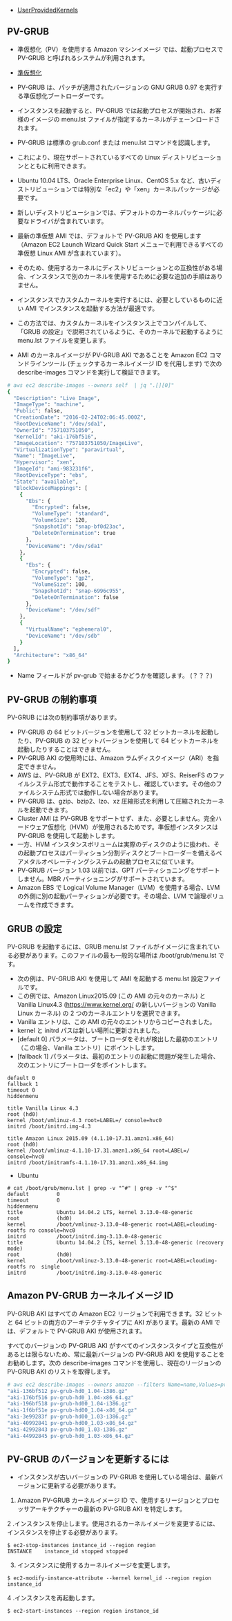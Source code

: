 - [UserProvidedKernels](http://docs.aws.amazon.com/ja_jp/AWSEC2/latest/UserGuide/UserProvidedKernels.html)


## PV-GRUB

- 準仮想化（PV）を使用する Amazon マシンイメージ では、起動プロセスで PV-GRUB と呼ばれるシステムが利用されます。
- [準仮想化](https://ja.wikipedia.org/wiki/%E6%BA%96%E4%BB%AE%E6%83%B3%E5%8C%96)
- PV-GRUB は、パッチが適用されたバージョンの GNU GRUB 0.97 を実行する準仮想化ブートローダーです。
- インスタンスを起動すると、PV-GRUB では起動プロセスが開始され、お客様のイメージの menu.lst ファイルが指定するカーネルがチェーンロードされます。


- PV-GRUB は標準の grub.conf または menu.lst コマンドを認識します。
- これにより、現在サポートされているすべての Linux ディストリビューションとともに利用できます。
- Ubuntu 10.04 LTS、Oracle Enterprise Linux、CentOS 5.x など、古いディストリビューションでは特別な「ec2」や「xen」カーネルパッケージが必要です。
- 新しいディストリビューションでは、デフォルトのカーネルパッケージに必要なドライバが含まれています。

- 最新の準仮想 AMI では、デフォルトで PV-GRUB AKI を使用します（Amazon EC2 Launch Wizard Quick Start メニューで利用できるすべての準仮想 Linux AMI が含まれています）。
- そのため、使用するカーネルにディストリビューションとの互換性がある場合、インスタンスで別のカーネルを使用するために必要な追加の手順はありません。
- インスタンスでカスタムカーネルを実行するには、必要としているものに近い AMI でインスタンスを起動する方法が最適です。
- この方法では、カスタムカーネルをインスタンス上でコンパイルして、「GRUB の設定」で説明されているように、そのカーネルで起動するように menu.lst ファイルを変更します。

- AMI のカーネルイメージが PV-GRUB AKI であることを Amazon EC2 コマンドラインツール (チェックするカーネルイメージ ID を代用します) で次の describe-images コマンドを実行して検証できます。


~~~bash
# aws ec2 describe-images --owners self  | jq ".[][0]"
{
  "Description": "Live Image",
  "ImageType": "machine",
  "Public": false,
  "CreationDate": "2016-02-24T02:06:45.000Z",
  "RootDeviceName": "/dev/sda1",
  "OwnerId": "757103751050",
  "KernelId": "aki-176bf516",
  "ImageLocation": "757103751050/ImageLive",
  "VirtualizationType": "paravirtual",
  "Name": "ImageLive",
  "Hypervisor": "xen",
  "ImageId": "ami-983231f6",
  "RootDeviceType": "ebs",
  "State": "available",
  "BlockDeviceMappings": [
    {
      "Ebs": {
        "Encrypted": false,
        "VolumeType": "standard",
        "VolumeSize": 120,
        "SnapshotId": "snap-bf0d23ac",
        "DeleteOnTermination": true
      },
      "DeviceName": "/dev/sda1"
    },
    {
      "Ebs": {
        "Encrypted": false,
        "VolumeType": "gp2",
        "VolumeSize": 100,
        "SnapshotId": "snap-6996c955",
        "DeleteOnTermination": false
      },
      "DeviceName": "/dev/sdf"
    },
    {
      "VirtualName": "ephemeral0",
      "DeviceName": "/dev/sdb"
    }
  ],
  "Architecture": "x86_64"
}
~~~

- Name フィールドが pv-grub で始まるかどうかを確認します。 (？？？)


## PV-GRUB の制約事項

PV-GRUB には次の制約事項があります。

- PV-GRUB の 64 ビットバージョンを使用して 32 ビットカーネルを起動したり、PV-GRUB の 32 ビットバージョンを使用して 64 ビットカーネルを起動したりすることはできません。
- PV-GRUB AKI の使用時には、Amazon ラムディスクイメージ（ARI）を指定できません。
- AWS は、PV-GRUB が EXT2、EXT3、EXT4、JFS、XFS、ReiserFS のファイルシステム形式で動作することをテストし、確認しています。その他のファイルシステム形式では動作しない場合があります。
- PV-GRUB は、gzip、bzip2、lzo、xz 圧縮形式を利用して圧縮されたカーネルを起動できます。
- Cluster AMI は PV-GRUB をサポートせず、また、必要としません。完全ハードウェア仮想化（HVM）が使用されるためです。準仮想インスタンスは PV-GRUB を使用して起動トします。
- 一方、HVM インスタンスボリュームは実際のディスクのように扱われ、その起動プロセスはパーティション分割ディスクとブートローダーを備えるベアメタルオペレーティングシステムの起動プロセスに似ています。
- PV-GRUB バージョン 1.03 以前では、GPT パーティショニングをサポートしません。MBR パーティショニングがサポートされています。
- Amazon EBS で Logical Volume Manager（LVM）を使用する場合、LVM の外側に別の起動パーティションが必要です。その場合、LVM で論理ボリュームを作成できます。


## GRUB の設定

PV-GRUB を起動するには、GRUB menu.lst ファイルがイメージに含まれている必要があります。このファイルの最も一般的な場所は /boot/grub/menu.lst です。

- 次の例は、PV-GRUB AKI を使用して AMI を起動する menu.lst 設定ファイルです。
- この例では、Amazon Linux2015.09 (この AMI の元々のカーネル) と Vanilla Linux4.3 (https://www.kernel.org/ の新しいバージョンの Vanilla Linux カーネル) の 2 つのカーネルエントリを選択できます。
- Vanilla エントリは、この AMI の元々のエントリからコピーされました。
- kernel と initrd パスは新しい場所に更新されました。
- [default 0] パラメータは、ブートローダをそれが検出した最初のエントリ（この場合、Vanilla エントリ）にポイントします。
- [fallback 1] パラメータは、最初のエントリの起動に問題が発生した場合、次のエントリにブートローダをポイントします。

~~~
default 0
fallback 1
timeout 0
hiddenmenu

title Vanilla Linux 4.3
root (hd0)
kernel /boot/vmlinuz-4.3 root=LABEL=/ console=hvc0
initrd /boot/initrd.img-4.3

title Amazon Linux 2015.09 (4.1.10-17.31.amzn1.x86_64)
root (hd0)
kernel /boot/vmlinuz-4.1.10-17.31.amzn1.x86_64 root=LABEL=/ console=hvc0
initrd /boot/initramfs-4.1.10-17.31.amzn1.x86_64.img
~~~

- Ubuntu

~~~
# cat /boot/grub/menu.lst | grep -v "^#" | grep -v "^$"
default         0
timeout         0
hiddenmenu
title           Ubuntu 14.04.2 LTS, kernel 3.13.0-48-generic
root            (hd0)
kernel          /boot/vmlinuz-3.13.0-48-generic root=LABEL=cloudimg-rootfs ro console=hvc0
initrd          /boot/initrd.img-3.13.0-48-generic
title           Ubuntu 14.04.2 LTS, kernel 3.13.0-48-generic (recovery mode)
root            (hd0)
kernel          /boot/vmlinuz-3.13.0-48-generic root=LABEL=cloudimg-rootfs ro  single
initrd          /boot/initrd.img-3.13.0-48-generic
~~~


## Amazon PV-GRUB カーネルイメージ ID

PV-GRUB AKI はすべての Amazon EC2 リージョンで利用できます。32 ビットと 64 ビットの両方のアーキテクチャタイプに AKI があります。最新の AMI では、デフォルトで PV-GRUB AKI が使用されます。

すべてのバージョンの PV-GRUB AKI がすべてのインスタンスタイプと互換性があるとは限らないため、常に最新バージョンの PV-GRUB AKI を使用することをお勧めします。次の describe-images コマンドを使用し、現在のリージョンの PV-GRUB AKI のリストを取得します。

~~~bash
# aws ec2 describe-images --owners amazon --filters Name=name,Values=pv-grub-*.gz | jq '.[][] | .ImageId + " " + .Name'
"aki-136bf512 pv-grub-hd0_1.04-i386.gz"
"aki-176bf516 pv-grub-hd0_1.04-x86_64.gz"
"aki-196bf518 pv-grub-hd00_1.04-i386.gz"
"aki-1f6bf51e pv-grub-hd00_1.04-x86_64.gz"
"aki-3e99283f pv-grub-hd00_1.03-i386.gz"
"aki-40992841 pv-grub-hd00_1.03-x86_64.gz"
"aki-42992843 pv-grub-hd0_1.03-i386.gz"
"aki-44992845 pv-grub-hd0_1.03-x86_64.gz"
~~~


## PV-GRUB のバージョンを更新するには

- インスタンスが古いバージョンの PV-GRUB を使用している場合は、最新バージョンに更新する必要があります。

1. Amazon PV-GRUB カーネルイメージ ID で、使用するリージョンとプロセッサアーキテクチャーの最新の PV-GRUB AKI を特定します。

2 .インスタンスを停止します。使用されるカーネルイメージを変更するには、インスタンスを停止する必要があります。

~~~
$ ec2-stop-instances instance_id --region region
INSTANCE	instance_id	stopped	stopped
~~~

3. インスタンスに使用するカーネルイメージを変更します。

~~~
$ ec2-modify-instance-attribute --kernel kernel_id --region region instance_id
~~~

4 .インスタンスを再起動します。

~~~
$ ec2-start-instances --region region instance_id
~~~
